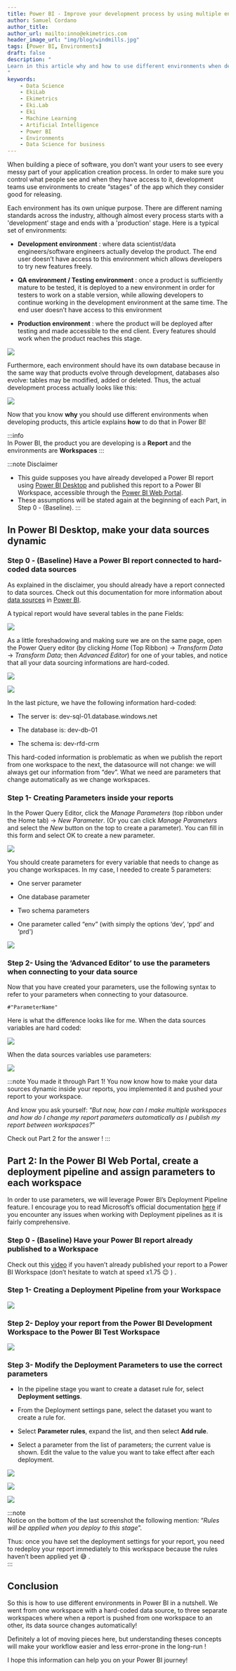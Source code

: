 ```yaml
---
title: Power BI - Improve your development process by using multiple environments
author: Samuel Cordano
author_title:
author_url: mailto:inno@ekimetrics.com
header_image_url: "img/blog/windmills.jpg"
tags: [Power BI, Environments]
draft: false
description: "
Learn in this article why and how to use different environments when developing products in Power BI.
"
keywords:
    - Data Science
    - EkiLab
    - Ekimetrics
    - Eki.Lab
    - Eki
    - Machine Learning
    - Artificial Intelligence
    - Power BI
    - Environments
    - Data Science for business
---
```


<!--truncate-->

When building a piece of software, you don’t want your users to see every messy part of your application creation process. In order to make sure you control what people see and when they have access to it, development teams use environments to create “stages” of the app which they consider good for releasing.

Each environment has its own unique purpose. There are different naming standards across the industry, although almost every process starts with a 'development' stage and ends with a 'production' stage. Here is a typical set of environments:

- __Development environment__ : where data scientist/data engineers/software engineers actually develop the product. The end user doesn’t have access to this environment which allows developers to try new features freely. 

- __QA environment / Testing environment__ : once a product is sufficiently mature to be tested, it is deployed to a new environment in order for testers to work on a stable version, while allowing developers to continue working in the development environment at the same time. The end user doesn’t have access to this environment

- __Production environment__ : where the product will be deployed after testing and made accessible to the end client. Every features should work when the product reaches this stage.


![](img/power_bi_environments/1_pbi.png)


Furthermore, each environment should have its own database because in the same way that products evolve through development, databases also evolve: tables may be modified, added or deleted. Thus, the actual development process actually looks like this:


![](img/power_bi_environments/2_pbi.png)

Now that you know __why__ you should use different environments when developing products, this article explains __how__ to do that in Power BI! 


:::info  
In Power BI, the product you are developing is a __Report__ and the environments are __Workspaces__
:::

:::note Disclaimer  
- This guide supposes you have already developed a Power BI report using [Power BI Desktop](https://powerbi.microsoft.com/en-us/desktop/) and published this report to a Power BI Workspace, accessible through the [Power BI Web Portal](https://powerbi.microsoft.com/fr-fr/). 
- These assumptions will be stated again at the beginning of each Part, in Step 0 - (Baseline).
:::


## In Power BI Desktop, make your data sources dynamic

### Step 0 - (Baseline) Have a Power BI report connected to hard-coded data sources


As explained in the disclaimer, you should already have a report connected to data sources. Check out this documentation for more information about [data sources](https://docs.microsoft.com/en-us/power-bi/connect-data/desktop-quickstart-connect-to-data) in [Power BI](https://docs.microsoft.com/en-us/power-bi/connect-data/desktop-data-sources). 

A typical report would have several tables in the pane Fields: 


![](img/power_bi_environments/3_pbi.png)

As a little foreshadowing and making sure we are on the same page, open the Power Query editor (by clicking _Home_ (Top Ribbon) → _Transform Data_ → _Transform Data_; then _Advanced Editor_) for one of your tables, and notice that all your data sourcing informations are hard-coded.

![](img/power_bi_environments/4_pbi.png)

![](img/power_bi_environments/5_pbi.png)


In the last picture, we have the following information hard-coded:

- The server is: dev-sql-01.database.windows.net

- The database is: dev-db-01

- The schema is: dev-rfd-crm

This hard-coded information is problematic as when we publish the report from one workspace to the next, the datasource will not change: we will always get our information from “dev”. What we need are parameters that change automatically as we change workspaces.

### Step 1- Creating Parameters inside your reports



In the Power Query Editor, click the _Manage Parameters_ (top ribbon under the Home tab) → _New Parameter_. (Or you can click _Manage Parameters_ and select the _New_ button on the top to create a parameter). You can fill in this form and select OK to create a new parameter.

![](img/power_bi_environments/6_pbi.png)


You should create parameters for every variable that needs to change as you change workspaces. In my case, I needed to create 5 parameters:

- One server parameter

- One database parameter

- Two schema parameters

- One parameter called “env” (with simply the options ‘dev’, ‘ppd’ and ‘prd')


![](img/power_bi_environments/7_pbi.png)


### Step 2- Using the ‘Advanced Editor’ to use the parameters when connecting to your data source

Now that you have created your parameters, use the following syntax to refer to your parameters when connecting to your datasource. 

```
#"ParameterName"
```

Here is what the difference looks like for me. When the data sources variables are hard coded:

![](img/power_bi_environments/8_pbi.png)

When the data sources variables use parameters:

![](img/power_bi_environments/9_pbi.png)

:::note You made it through Part 1!
You now know how to make your data sources dynamic inside your reports, you implemented it and pushed your report to your workspace.  

And know you ask yourself: “_But now, how can I make multiple workspaces and how do I change my report parameters automatically as I publish my report between workspaces?_” 

Check out Part 2 for the answer ! 
:::

## Part 2: In the Power BI Web Portal, create a deployment pipeline and assign parameters to each workspace

In order to use parameters, we will leverage Power BI’s Deployment Pipeline feature. I encourage you to read Microsoft’s official documentation [here](https://docs.microsoft.com/en-us/power-bi/create-reports/deployment-pipelines-get-started) if you encounter any issues when working with Deployment pipelines as it is fairly comprehensive. 

### Step 0 - (Baseline) Have your Power BI report already published to a Workspace

Check out this [video](https://www.youtube.com/watch?v=E0L1uXfefms) if you haven’t already published your report to a Power BI Workspace (don’t hesitate to watch at speed x1.75 :wink: ) .

### Step 1- Creating a Deployment Pipeline from your Workspace

![](img/power_bi_environments/10_pbi.png)

### Step 2- Deploy your report from the Power BI Development Workspace to the Power BI Test Workspace

![](img/power_bi_environments/11_pbi.png)

### Step 3- Modify the Deployment Parameters to use the correct parameters

- In the pipeline stage you want to create a dataset rule for, select __Deployment settings__.

- From the Deployment settings pane, select the dataset you want to create a rule for.

- Select __Parameter rules__, expand the list, and then select __Add rule__.

- Select a parameter from the list of parameters; the current value is shown. Edit the value to the value you want to take effect after each deployment.

![](img/power_bi_environments/12_pbi.png)

![](img/power_bi_environments/13_pbi.png)

![](img/power_bi_environments/14_pbi.png)

:::note  
Notice on the bottom of the last screenshot the following mention: “_Rules will be applied when you deploy to this stage_”.

Thus: once you have set the deployment settings for your report, you need to redeploy your report immediately to this workspace because the rules haven’t been applied yet :sweat_smile: .  
:::

## Conclusion

So this is how to use different environments in Power BI in a nutshell. We went from one workspace with a hard-coded data source, to three separate workspaces where when a report is pushed from one workspace to an other, its data source changes automatically! 

Definitely a lot of moving pieces here, but understanding theses concepts will make your workflow easier and less error-prone in the long-run ! 

I hope this information can help you on your Power BI journey!